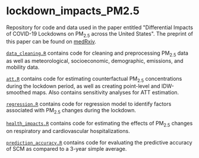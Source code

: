 # lockdown_impacts_PM2.5

Repository for code and data used in the paper entitled "Differential Impacts of COVID-19 Lockdowns on PM<sub>2.5</sub> across the United States".
The preprint of this paper can be found on [medRxiv](https://www.medrxiv.org/content/10.1101/2021.03.10.21253284v1).

[`data_cleaning.R`](https://github.com/kevinleec/lockdown_impacts_PM2.5/blob/main/data_cleaning.R) contains code for cleaning and preprocessing PM<sub>2.5</sub> data as well as meteorological, socioeconomic, demographic, emissions, and mobility data.

[`att.R`](https://github.com/kevinleec/lockdown_impacts_PM2.5/blob/main/att.R) contains code for estimating counterfactual PM<sub>2.5</sub> concentrations during the lockdown period, as well as creating point-level and IDW-smoothed maps. Also contains sensitivity analyses for ATT estimation.

[`regression.R`](https://github.com/kevinleec/lockdown_impacts_PM2.5/blob/main/regression.R) contains code for regression model to identify factors associated with PM<sub>2.5</sub> changes during the lockdown.

[`health_impacts.R`](https://github.com/kevinleec/lockdown_impacts_PM2.5/blob/main/health_impacts.R) contains code for estimating the effects of PM<sub>2.5</sub> changes on respiratory and cardiovascular hospitalizations.

[`prediction_accuracy.R`](https://github.com/kevinleec/lockdown_impacts_PM2.5/blob/main/prediction_accuracy.R) contains code for evaluating the predictive accuracy of SCM as compared to a 3-year simple average.
